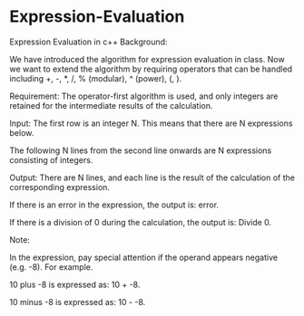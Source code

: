 # Expression-Evaluation
Expression Evaluation in c++
Background:

We have introduced the algorithm for expression evaluation in class. Now we want to extend the algorithm by requiring operators that can be handled including +, -, *, /, % (modular), ^ (power), (, ).

Requirement:
The operator-first algorithm is used, and only integers are retained for the intermediate results of the calculation.

Input:
The first row is an integer N. This means that there are N expressions below.

The following N lines from the second line onwards are N expressions consisting of integers.

Output:
There are N lines, and each line is the result of the calculation of the corresponding expression.

If there is an error in the expression, the output is: error.

If there is a division of 0 during the calculation, the output is: Divide 0.

Note:

In the expression, pay special attention if the operand appears negative (e.g. -8). For example.

10 plus -8 is expressed as: 10 + -8.

10 minus -8 is expressed as: 10 - -8.
